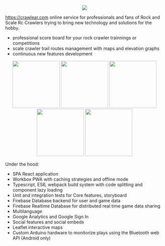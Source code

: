 <div align="center">
  <img src="https://crawlear.com/a87235d499e5a4429625.webp" /> 
</div>

https://crawlear.com online service for professionals and fans of Rock and Scale Rc Crawlers trying to bring new technology and solutions for the hobby.
<ul>
  <li>professional score board for your rock crawler trainnings or competitions</li>
  <li>scale crawler trail routes management with maps and elevation graphs</li>
  <li>continuous new features development</li>
</ul>

<div align="center">
  <img src="https://crawlear.com/static/game1.jpeg" width="150px"></img> 
  <img src="https://crawlear.com/static/game2.jpeg" width="150px"></img>
  <img src="https://crawlear.com/static/route1.jpeg" width="150px"></img> 
  <img src="https://crawlear.com/static/route2.jpeg" width="150px"></img> 
   <img src="https://crawlear.com/static/route3.jpeg" width="150px"></img> 
</div>

<p>Under the hood:
<ul>
  <li>SPA React application</li>
  <li>Workbox PWA with caching strategies and offline mode</li>
  <li>Typescript, ES6, webpack build system with code splitting and component lazy loading</li>
  <li>Unit and integration tests for Core features, storyboard</li>
  <li>Firebase Database backend for user and game data</li>
  <li>Firebase Realtime Database for distributed real time game data sharing</li>
  <li>Multilanguage</li>
  <li>Google Analytics and Google Sign In</li>
  <li>Social features and social embeds</li>
  <li>Leaflet interactive maps</li>
  <li>Custom Arduino hardware to monitorize plays using the Bluetooth web API (Android only)</li>
</ul></p>
